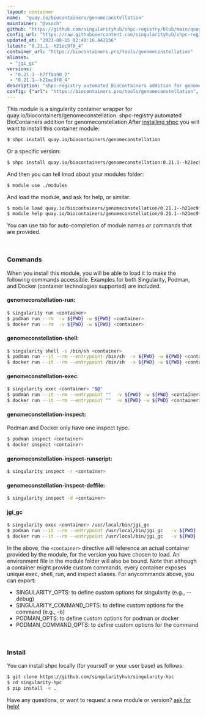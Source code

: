 ```yaml
---
layout: container
name:  "quay.io/biocontainers/genomeconstellation"
maintainer: "@vsoch"
github: "https://github.com/singularityhub/shpc-registry/blob/main/quay.io/biocontainers/genomeconstellation/container.yaml"
config_url: "https://raw.githubusercontent.com/singularityhub/shpc-registry/main/quay.io/biocontainers/genomeconstellation/container.yaml"
updated_at: "2023-08-15 02:40:16.442156"
latest: "0.21.1--h21ec9f0_4"
container_url: "https://biocontainers.pro/tools/genomeconstellation"
aliases:
 - "jgi_gc"
versions:
 - "0.21.1--h7ff8a90_2"
 - "0.21.1--h21ec9f0_4"
description: "shpc-registry automated BioContainers addition for genomeconstellation"
config: {"url": "https://biocontainers.pro/tools/genomeconstellation", "maintainer": "@vsoch", "description": "shpc-registry automated BioContainers addition for genomeconstellation", "latest": {"0.21.1--h21ec9f0_4": "sha256:55d1b3de31cf4fd683942e57fd2f5aa94656e7db81ea9dbd66318fda67612a0d"}, "tags": {"0.21.1--h7ff8a90_2": "sha256:9f3d37984a6cce543b5096bb9240e67ed68c467d0d3f5ae3a3377d4728c99578", "0.21.1--h21ec9f0_4": "sha256:55d1b3de31cf4fd683942e57fd2f5aa94656e7db81ea9dbd66318fda67612a0d"}, "docker": "quay.io/biocontainers/genomeconstellation", "aliases": {"jgi_gc": "/usr/local/bin/jgi_gc"}}
---
```


This module is a singularity container wrapper for quay.io/biocontainers/genomeconstellation.
shpc-registry automated BioContainers addition for genomeconstellation
After [installing shpc](#install) you will want to install this container module:


```bash
$ shpc install quay.io/biocontainers/genomeconstellation
```

Or a specific version:

```bash
$ shpc install quay.io/biocontainers/genomeconstellation:0.21.1--h21ec9f0_4
```

And then you can tell lmod about your modules folder:

```bash
$ module use ./modules
```

And load the module, and ask for help, or similar.

```bash
$ module load quay.io/biocontainers/genomeconstellation/0.21.1--h21ec9f0_4
$ module help quay.io/biocontainers/genomeconstellation/0.21.1--h21ec9f0_4
```

You can use tab for auto-completion of module names or commands that are provided.

<br>

### Commands

When you install this module, you will be able to load it to make the following commands accessible.
Examples for both Singularity, Podman, and Docker (container technologies supported) are included.

#### genomeconstellation-run:

```bash
$ singularity run <container>
$ podman run --rm  -v ${PWD} -w ${PWD} <container>
$ docker run --rm  -v ${PWD} -w ${PWD} <container>
```

#### genomeconstellation-shell:

```bash
$ singularity shell -s /bin/sh <container>
$ podman run --it --rm --entrypoint /bin/sh  -v ${PWD} -w ${PWD} <container>
$ docker run --it --rm --entrypoint /bin/sh  -v ${PWD} -w ${PWD} <container>
```

#### genomeconstellation-exec:

```bash
$ singularity exec <container> "$@"
$ podman run --it --rm --entrypoint ""  -v ${PWD} -w ${PWD} <container> "$@"
$ docker run --it --rm --entrypoint ""  -v ${PWD} -w ${PWD} <container> "$@"
```

#### genomeconstellation-inspect:

Podman and Docker only have one inspect type.

```bash
$ podman inspect <container>
$ docker inspect <container>
```

#### genomeconstellation-inspect-runscript:

```bash
$ singularity inspect -r <container>
```

#### genomeconstellation-inspect-deffile:

```bash
$ singularity inspect -d <container>
```


#### jgi_gc

```bash
$ singularity exec <container> /usr/local/bin/jgi_gc
$ podman run --it --rm --entrypoint /usr/local/bin/jgi_gc   -v ${PWD} -w ${PWD} <container> -c " $@"
$ docker run --it --rm --entrypoint /usr/local/bin/jgi_gc   -v ${PWD} -w ${PWD} <container> -c " $@"
```



In the above, the `<container>` directive will reference an actual container provided
by the module, for the version you have chosen to load. An environment file in the
module folder will also be bound. Note that although a container
might provide custom commands, every container exposes unique exec, shell, run, and
inspect aliases. For anycommands above, you can export:

 - SINGULARITY_OPTS: to define custom options for singularity (e.g., --debug)
 - SINGULARITY_COMMAND_OPTS: to define custom options for the command (e.g., -b)
 - PODMAN_OPTS: to define custom options for podman or docker
 - PODMAN_COMMAND_OPTS: to define custom options for the command

<br>

### Install

You can install shpc locally (for yourself or your user base) as follows:

```bash
$ git clone https://github.com/singularityhub/singularity-hpc
$ cd singularity-hpc
$ pip install -e .
```

Have any questions, or want to request a new module or version? [ask for help!](https://github.com/singularityhub/singularity-hpc/issues)